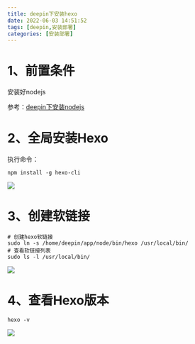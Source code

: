 ```yaml
---
title: deepin下安装hexo
date: 2022-06-03 14:51:52
tags: [deepin,安装部署]
categories: [安装部署]
---
```


# 1、前置条件

安装好nodejs

参考：[deepin下安装nodejs](https://blog.huangge1199.cn/archives/deepin%E4%B8%8B%E5%AE%89%E8%A3%85nodejs)

# 2、全局安装Hexo

执行命令：

```shell
npm install -g hexo-cli
```

![](https://img.huangge1199.cn/blog/inHexoByOsDeepin/image-20220603141423311.png)

# 3、创建软链接

```shell
# 创建hexo软链接
sudo ln -s /home/deepin/app/node/bin/hexo /usr/local/bin/
# 查看软链接列表
sudo ls -l /usr/local/bin/
```

![](https://img.huangge1199.cn/blog/inHexoByOsDeepin/image-20220603141527169.png)

# 4、查看Hexo版本

```shell
hexo -v
```

![](https://img.huangge1199.cn/blog/inHexoByOsDeepin/image-20220603141613298.png)
